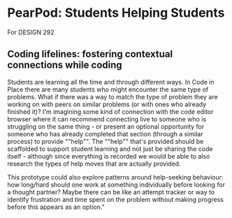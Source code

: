 # PearPod: Students Helping Students
For DESIGN 292

## Coding lifelines: fostering contextual connections while coding

Students are learning all the time and through different ways. In Code in Place there are many students who might encounter the same type of problems. What if there was a way to match the type of problem they are working on with peers on similar problems (or with ones who already finished it)? I'm imagining some kind of connection with the code editor browser where it can recommend connecting live to someone who is struggling on the same thing - or present an optional opportunity for someone who has already completed that section (through a similar process) to provide ""help"". The ""help"" that's provided should be scaffolded to support student learning and not just be sharing the code itself - although since everything is recorded we would be able to also research the types of help moves that are actually provided.

This prototype could also explore patterns around help-seeking behaviour: how long/hard should one work at something individually before looking for a thought partner? Maybe there can be like an attempt tracker or way to identify frustration and time spent on the problem without making progress before this appears as an option."
